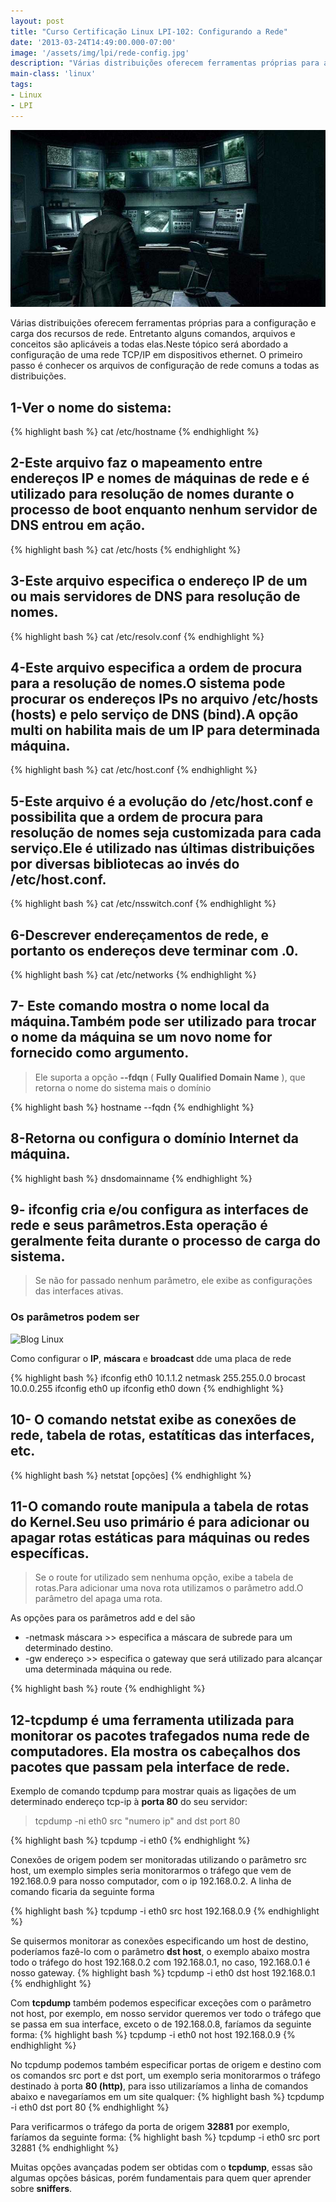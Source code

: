 ```yaml
---
layout: post
title: "Curso Certificação Linux LPI-102: Configurando a Rede"
date: '2013-03-24T14:49:00.000-07:00'
image: '/assets/img/lpi/rede-config.jpg'
description: "Várias distribuições oferecem ferramentas próprias para a configuração e carga dos recursos de rede."
main-class: 'linux'
tags:
- Linux
- LPI
---
```


![Configurando a Rede](/assets/img/lpi/rede-config.jpg "Configurando a Rede")

Várias distribuições oferecem ferramentas próprias para a configuração e carga dos recursos de rede. Entretanto alguns comandos, arquivos e conceitos são aplicáveis a todas elas.Neste tópico será abordado a configuração de uma rede TCP/IP em dispositivos ethernet. O primeiro passo é conhecer os arquivos de configuração de rede comuns a todas as distribuições.

## 1-Ver o nome do sistema:
{% highlight bash %}
cat /etc/hostname
{% endhighlight %}

## 2-Este arquivo faz o mapeamento entre endereços IP e nomes de máquinas de rede e é utilizado para resolução de nomes durante o processo de boot enquanto nenhum servidor de DNS entrou em ação.
{% highlight bash %}
cat /etc/hosts
{% endhighlight %}

## 3-Este arquivo especifica o endereço IP de um ou mais servidores de DNS para resolução de nomes.
{% highlight bash %}
cat /etc/resolv.conf
{% endhighlight %}

## 4-Este arquivo especifica a ordem de procura para a resolução de nomes.O sistema pode procurar os endereços IPs no arquivo /etc/hosts (hosts) e pelo serviço de DNS (bind).A opção multi on habilita mais de um IP para determinada máquina.
{% highlight bash %}
cat /etc/host.conf
{% endhighlight %}

<script async src="https://pagead2.googlesyndication.com/pagead/js/adsbygoogle.js"></script>
<!-- Informat -->
<ins class="adsbygoogle"
     style="display:block"
     data-ad-client="ca-pub-2838251107855362"
     data-ad-slot="2327980059"
     data-ad-format="auto"
     data-full-width-responsive="true"></ins>
<script>
(adsbygoogle = window.adsbygoogle || []).push({});
</script>

## 5-Este arquivo é a evolução do /etc/host.conf e possibilita que a ordem de procura para resolução de nomes seja customizada para cada serviço.Ele é utilizado nas últimas distribuições por diversas bibliotecas ao invés do /etc/host.conf.
{% highlight bash %}
cat /etc/nsswitch.conf
{% endhighlight %}

## 6-Descrever endereçamentos de rede, e portanto os endereços deve terminar com .0.
{% highlight bash %}
cat /etc/networks
{% endhighlight %}

## 7- Este comando mostra o nome local da máquina.Também pode ser utilizado para trocar o nome da máquina se um novo nome for fornecido como argumento.

> Ele suporta a opção __--fdqn__ ( __Fully Qualified Domain Name__ ), que retorna o nome do sistema mais o domínio

{% highlight bash %}
hostname --fqdn
{% endhighlight %}

## 8-Retorna ou configura o domínio Internet da máquina.
{% highlight bash %}
dnsdomainname
{% endhighlight %}

## 9- ifconfig cria e/ou configura as interfaces de rede e seus parâmetros.Esta operação é geralmente feita durante o processo de carga do sistema.

> Se não for passado nenhum parâmetro, ele exibe as configurações das interfaces ativas.

### Os parâmetros podem ser
 
   
![Blog Linux](http://1.bp.blogspot.com/-A5vbwfxBa88/UU9dhmk6pQI/AAAAAAAABOM/1tu5LMxtxBs/s320/IMG-1.jpg "Blog Linux")
    
Como configurar o __IP__, __máscara__ e __broadcast__ dde uma placa de rede
 
{% highlight bash %}
ifconfig eth0 10.1.1.2 netmask 255.255.0.0 brocast 10.0.0.255
ifconfig eth0 up
ifconfig eth0 down
{% endhighlight %}
 
## 10- O comando netstat exibe as conexões de rede, tabela de rotas, estatíticas das interfaces, etc.
{% highlight bash %}
netstat [opções]
{% endhighlight %}

<script async src="https://pagead2.googlesyndication.com/pagead/js/adsbygoogle.js"></script>
<!-- Informat -->
<ins class="adsbygoogle"
     style="display:block"
     data-ad-client="ca-pub-2838251107855362"
     data-ad-slot="2327980059"
     data-ad-format="auto"
     data-full-width-responsive="true"></ins>
<script>
(adsbygoogle = window.adsbygoogle || []).push({});
</script>

## 11-O comando route manipula a tabela de rotas do Kernel.Seu uso primário é para adicionar ou apagar rotas estáticas para máquinas ou redes específicas.

> Se o route for utilizado sem nenhuma opção, exibe a tabela de rotas.Para adicionar uma nova rota utilizamos o parâmetro add.O parâmetro del apaga uma rota.

As opções para os parâmetros add e del são

+ -netmask máscara >> especifica a máscara de subrede para um determinado destino.
+ -gw endereço >> especifica o gateway que será utilizado para alcançar uma determinada máquina ou rede.
 
{% highlight bash %}
route
{% endhighlight %}

## 12-tcpdump é uma ferramenta utilizada para monitorar os pacotes trafegados numa rede de computadores. Ela mostra os cabeçalhos dos pacotes que passam pela interface de rede.

Exemplo de comando tcpdump para mostrar quais as ligações de um determinado endereço tcp-ip à __porta 80__ do seu servidor: 

> tcpdump -ni eth0 src "numero ip" and dst port 80

{% highlight bash %}
tcpdump -i eth0
{% endhighlight %}

Conexões de origem podem ser monitoradas utilizando o parâmetro src host, um exemplo simples seria monitorarmos o tráfego que vem de 192.168.0.9 para nosso computador, com o ip 192.168.0.2. A linha de comando ficaria da seguinte forma

{% highlight bash %}
tcpdump -i eth0 src host 192.168.0.9
{% endhighlight %}

<script async src="https://pagead2.googlesyndication.com/pagead/js/adsbygoogle.js"></script>
<!-- Informat -->
<ins class="adsbygoogle"
     style="display:block"
     data-ad-client="ca-pub-2838251107855362"
     data-ad-slot="2327980059"
     data-ad-format="auto"
     data-full-width-responsive="true"></ins>
<script>
(adsbygoogle = window.adsbygoogle || []).push({});
</script>

Se quisermos monitorar as conexões especificando um host de destino, poderíamos fazê-lo com o parâmetro __dst host__, o exemplo abaixo mostra todo o tráfego do host 192.168.0.2 com 192.168.0.1, no caso, 192.168.0.1 é nosso gateway.
 {% highlight bash %}
tcpdump -i eth0 dst host 192.168.0.1
{% endhighlight %}

Com __tcpdump__ também podemos especificar exceções com o parâmetro not host, por exemplo, em nosso servidor queremos ver todo o tráfego que se passa em sua interface, exceto o de 192.168.0.8, faríamos da seguinte forma:
 {% highlight bash %}
tcpdump -i eth0 not host 192.168.0.9
{% endhighlight %}

No tcpdump podemos também especificar portas de origem e destino com os comandos src port e dst port, um exemplo seria monitorarmos o tráfego destinado à porta __80 (http)__, para isso utilizaríamos a linha de comandos abaixo e navegaríamos em um site qualquer:
 {% highlight bash %}
tcpdump -i eth0 dst port 80
{% endhighlight %}

Para verificarmos o tráfego da porta de origem __32881__ por exemplo, faríamos da seguinte forma:
{% highlight bash %}
tcpdump -i eth0 src port 32881
{% endhighlight %}

Muitas opções avançadas podem ser obtidas com o __tcpdump__, essas são algumas opções básicas, porém fundamentais para quem quer aprender sobre __sniffers__.
 

